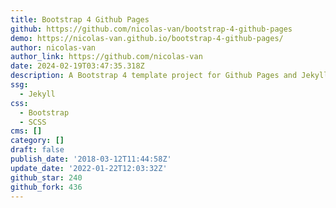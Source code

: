 ```yaml
---
title: Bootstrap 4 Github Pages
github: https://github.com/nicolas-van/bootstrap-4-github-pages
demo: https://nicolas-van.github.io/bootstrap-4-github-pages/
author: nicolas-van
author_link: https://github.com/nicolas-van
date: 2024-02-19T03:47:35.318Z
description: A Bootstrap 4 template project for Github Pages and Jekyll
ssg:
  - Jekyll
css:
  - Bootstrap
  - SCSS
cms: []
category: []
draft: false
publish_date: '2018-03-12T11:44:58Z'
update_date: '2022-01-22T12:03:32Z'
github_star: 240
github_fork: 436
---
```

